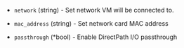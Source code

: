 <!-- Code generated from the comments of the NIC struct in builder/vsphere/iso/step_create.go; DO NOT EDIT MANUALLY -->

-   `network` (string) - Set network VM will be connected to.
    
-   `mac_address` (string) - Set network card MAC address
    
-   `passthrough` (\*bool) - Enable DirectPath I/O passthrough
    